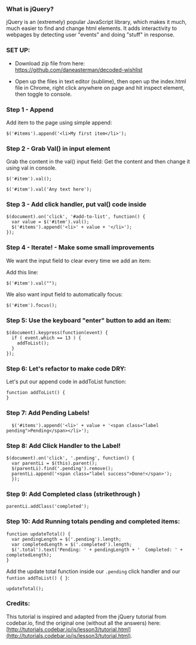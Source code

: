 ### What is jQuery?

jQuery is an (extremely) popular JavaScript library, which makes it much, much easier to find and change html elements. It adds interactivity to webpages by detecting user "events" and doing "stuff" in response.

### SET UP:

- Download zip file from here: https://github.com/daneasterman/decoded-wishlist

- Open up the files in text editor (sublime), then open up the index.html file in Chrome, right click anywhere on page and hit inspect element, then toggle to console.

### Step 1 - Append

Add item to the page using simple append: 

```
$('#items').append('<li>My first item</li>');
```
  
### Step 2 - Grab Val() in input element

Grab the content in the val() input field: Get the content and then change it using val in console.

```
$('#item').val();

$('#item').val('Any text here');

```
  
### Step 3 - Add click handler, put val() code inside

```
$(document).on('click', '#add-to-list', function() {
  var value = $('#item').val();
  $('#items').append('<li>' + value + '</li>');  
});
```

### Step 4 - Iterate! - Make some small improvements

We want the input field to clear every time we add an item:

Add this line:

```
$('#item').val("");
```

We also want input field to automatically focus:

```
$('#item').focus();
```

### Step 5: Use the keyboard "enter" button to add an item:

```
$(document).keypress(function(event) {
  if ( event.which == 13 ) {
    addToList();
  }
});
```

### Step 6: Let's refactor to make code DRY:
Let's put our append code in addToList function:

```
function addToList() {
}
```

### Step 7: Add Pending Labels!

```
  $('#items').append('<li>' + value + '<span class="label pending">Pending</span></li>');
```

### Step 8: Add Click Handler to the Label!

```
$(document).on('click', '.pending', function() {
  var parentLi = $(this).parent();
  $(parentLi).find('.pending').remove();
  parentLi.append('<span class="label success">Done!</span>');
  });
  ```

### Step 9: Add Completed class (strikethrough )

```
parentLi.addClass('completed');
```

### Step 10: Add Running totals pending and completed items:

```
function updateTotal() {
  var pendingLength = $('.pending').length;
  var completedLength = $('.completed').length;
  $('.total').text('Pending: ' + pendingLength + '  Completed: ' + completedLength);
}
```

Add the update total function inside our `.pending` click handler and our `funtion addToList() { }`:

```
updateTotal();
```

### Credits:

This tutorial is inspired and adapted from the jQuery tutorial from codebar.io, find the original one (without all the answers) here: [http://tutorials.codebar.io/js/lesson3/tutorial.html](http://tutorials.codebar.io/js/lesson3/tutorial.html).